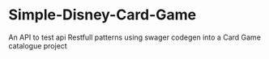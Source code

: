 # Simple-Disney-Card-Game
An API to test api Restfull patterns using swager codegen into a Card Game catalogue project
